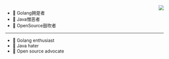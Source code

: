<img align="right" src="https://github-readme-stats.vercel.app/api?username=zodiac182&count_private=true&show_icons=true&theme=radicalhide_title=true&show_icons=true" />


- 👏 Golang拥趸者
- 👿 Java憎恶者
- 🥳 OpenSource鼓吹者
---
- 👏 Golang enthusiast
- 👿 Java hater
- 🥳 Open source advocate
